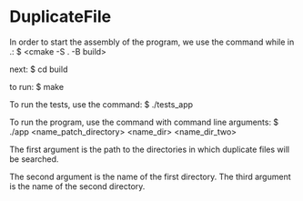 # DuplicateFile

In order to start the assembly of the program, we use the command while in <root>.: $ <cmake -S . -B build> 


next: 
$ cd build
  
to run: 
$ make

To run the tests, use the command: 
$ ./tests_app

To run the program, use the command with command line arguments:
$ ./app <name_patch_directory> <name_dir> <name_dir_two>

The first argument is the path to the directories in which duplicate files will be searched.

The second argument is the name of the first directory.
The third argument is the name of the second directory.
